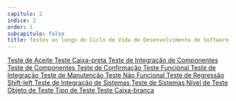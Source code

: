 ```yaml
---
capitulo: 2
indice: 2
order: 1
subcapitulo: false
title: Testes ao longo do Ciclo de Vida de Desenvolvimento de Software - Palavras Chave
---
```


<div class="d-inline">
  <a class="text-decoration-none" href="https://glossary.istqb.org/pt_BR/term/teste-de-aceite">
    <span class="badge rounded-pill bg-dark">Teste de Aceite</span>
  </a>
  <a class="text-decoration-none" href="https://glossary.istqb.org/pt_BR/term/teste-caixa-preta">
    <span class="badge rounded-pill bg-dark">Teste Caixa-preta</span>
  </a>
  <a class="text-decoration-none" href="https://glossary.istqb.org/pt_BR/term/teste-de-integracao-de-componentes">
    <span class="badge rounded-pill bg-dark">Teste de Integração de Componentes</span>
  </a>
  <a class="text-decoration-none" href="https://glossary.istqb.org/pt_BR/term/teste-de-componentes">
    <span class="badge rounded-pill bg-dark">Teste de Componentes</span>
  </a>
  <a class="text-decoration-none" href="https://glossary.istqb.org/pt_BR/term/teste-de-confirmacao">
    <span class="badge rounded-pill bg-dark">Teste de Confirmação</span>
  </a>
  <a class="text-decoration-none" href="https://glossary.istqb.org/pt_BR/term/teste-funcional">
    <span class="badge rounded-pill bg-dark">Teste Funcional </span>
  </a>
  <a class="text-decoration-none" href="https://glossary.istqb.org/pt_BR/term/teste-de-integracao">
    <span class="badge rounded-pill bg-dark">Teste de Integração</span>
  </a>
  <a class="text-decoration-none" href="https://glossary.istqb.org/pt_BR/term/teste-de-manutencao">
    <span class="badge rounded-pill bg-dark">Teste de Manutenção</span>
  </a>
  <a class="text-decoration-none" href="https://glossary.istqb.org/pt_BR/term/teste-nao-funcional">
    <span class="badge rounded-pill bg-dark">Teste Não Funcional</span>
  </a>
  <a class="text-decoration-none" href="https://glossary.istqb.org/pt_BR/term/teste-de-regressao">
    <span class="badge rounded-pill bg-dark">Teste de Regressão</span>
  </a>
  <a class="text-decoration-none" href="https://glossary.istqb.org/pt_BR/term/shift-left">
    <span class="badge rounded-pill bg-dark">Shift-left</span>
  </a>
  <a class="text-decoration-none" href="https://glossary.istqb.org/pt_BR/term/teste-de-integracao-do-sistema">
    <span class="badge rounded-pill bg-dark">Teste de Integração de Sistemas</span>
  </a>
  <a class="text-decoration-none" href="https://glossary.istqb.org/pt_BR/term/teste-de-sistema">
    <span class="badge rounded-pill bg-dark">Teste de Sistemas</span>
  </a>
  <a class="text-decoration-none" href="https://glossary.istqb.org/pt_BR/term/nivel-de-teste">
    <span class="badge rounded-pill bg-dark">Nível de Teste</span>
  </a>
  <a class="text-decoration-none" href="https://glossary.istqb.org/pt_BR/term/objeto-de-teste">
    <span class="badge rounded-pill bg-dark">Objeto de Teste</span>
  </a>
  <a class="text-decoration-none" href="https://glossary.istqb.org/pt_BR/term/tipo-de-teste">
    <span class="badge rounded-pill bg-dark">Tipo de Teste</span>
  </a>
  <a class="text-decoration-none" href="https://glossary.istqb.org/pt_BR/term/teste-caixa-branca">
    <span class="badge rounded-pill bg-dark">Teste Caixa-branca</span>
  </a>
</div>
